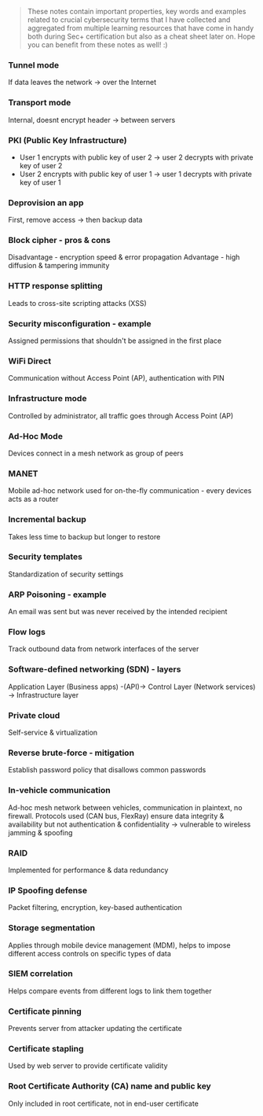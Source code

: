 > These notes contain important properties, key words and examples related to crucial cybersecurity terms that I have collected and aggregated from multiple learning resources that have come in handy both during Sec+ certification but also as a cheat sheet later on. Hope you can benefit from these notes as well! :)

### Tunnel mode
If data leaves the network -> over the Internet

### Transport mode
Internal, doesnt encrypt header -> between servers

### PKI (Public Key Infrastructure)
- User 1 encrypts with public key of user 2 -> user 2 decrypts with private key of user 2
- User 2 encrypts with public key of user 1 -> user 1 decrypts with private key of user 1

### Deprovision an app
First, remove access -> then backup data

### Block cipher - pros & cons
Disadvantage - encryption speed & error propagation
Advantage - high diffusion & tampering immunity

### HTTP response splitting
Leads to cross-site scripting attacks (XSS)

### Security misconfiguration - example
Assigned permissions that shouldn't be assigned in the first place

### WiFi Direct
Communication without Access Point (AP), authentication with PIN

### Infrastructure mode
Controlled by administrator, all traffic goes through Access Point (AP)

### Ad-Hoc Mode
Devices connect in a mesh network as group of peers

### MANET
Mobile ad-hoc network used for on-the-fly communication - every devices acts as a router

### Incremental backup
Takes less time to backup but longer to restore

### Security templates
Standardization of security settings

### ARP Poisoning - example
An email was sent but was never received by the intended recipient

### Flow logs
Track outbound data from network interfaces of the server

### Software-defined networking (SDN) - layers
Application Layer (Business apps) -(API)-> Control Layer (Network services) -> Infrastructure layer

### Private cloud
Self-service & virtualization

### Reverse brute-force - mitigation
Establish password policy that disallows common passwords

### In-vehicle communication
Ad-hoc mesh network between vehicles, communication in plaintext, no firewall. Protocols used (CAN bus, FlexRay) ensure data integrity & availability but not authentication & confidentiality -> vulnerable to wireless jamming & spoofing

### RAID
Implemented for performance & data redundancy

### IP Spoofing defense
Packet filtering, encryption, key-based authentication

### Storage segmentation
Applies through mobile device management (MDM), helps to impose different access controls on specific types of data

### SIEM correlation
Helps compare events from different logs to link them together

### Certificate pinning
Prevents server from attacker updating the certificate

### Certificate stapling
Used by web server to provide certificate validity

### Root Certificate Authority (CA) name and public key
Only included in root certificate, not in end-user certificate 